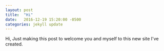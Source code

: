 ```yaml
---
layout: post
title:  "Hi"
date:   2016-12-19 15:20:00 -0500
categories: jekyll update
---
```


Hi,
Just making this post to welcome you and myself to this new site I've created.
